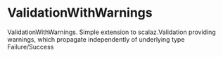 ValidationWithWarnings
======================

ValidationWithWarnings. Simple extension to scalaz.Validation providing warnings, which propagate independently of underlying type Failure/Success
